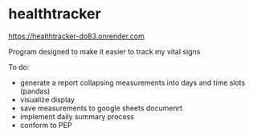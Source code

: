 # healthtracker
https://healthtracker-do83.onrender.com


Program designed to make it easier to track my vital signs

To do:
* generate a report collapsing measurements into days and time slots (pandas)
* visualize display
*  save measurements to google sheets documenrt
*  implement daily summary process
* conform to PEP
